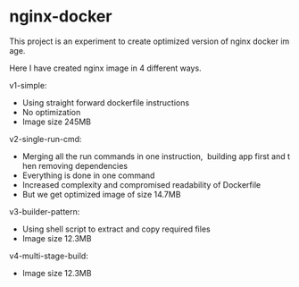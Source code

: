   # nginx-docker

This project is an experiment to create optimized version of nginx docker image.

Here I have created nginx image in 4 different ways.

v1-simple:
  - Using straight forward dockerfile instructions
  - No optimization
  - Image size 245MB
  
v2-single-run-cmd:
  - Merging all the run commands in one instruction,  building app first and then removing dependencies
  - Everything is done in one command
  - Increased complexity and compromised readability of Dockerfile
  - But we get optimized image of size 14.7MB
  
v3-builder-pattern:
  - Using shell script to extract and copy required files
  - Image size 12.3MB
  
v4-multi-stage-build:
  - Image size 12.3MB
